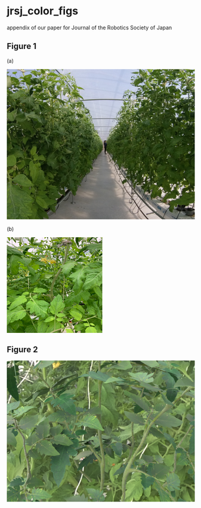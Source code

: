 # jrsj_color_figs
appendix of our paper for Journal of the Robotics Society of Japan


## Figure 1

(a)

![](./fig_1_a.png)

(b)

![](./fig_1_b.png)

## Figure 2

![](./fig_2.png)
